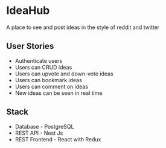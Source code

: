 # IdeaHub

A place to see and post ideas in the style of reddit and twitter

## User Stories

- Authenticate users
- Users can CRUD ideas
- Users can upvote and down-vote ideas
- Users can bookmark ideas
- Users can comment on ideas
- New ideas can be seen in real time

## Stack

- Database         - PostgreSQL
- REST API         - Nest Js
- REST Frontend    - React with Redux